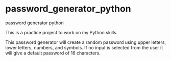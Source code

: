 # password_generator_python
password generator python

This is a practice project to work on my Python skills. 

This password generator will create a random password using upper letters, lower letters, numbers, and symbols. 
If no input is selected from the user it will give a default password of 16 characters.
